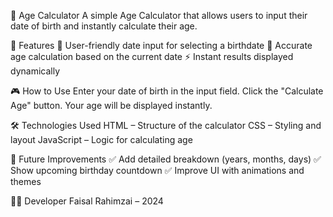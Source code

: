 📅 Age Calculator
A simple Age Calculator that allows users to input their date of birth and instantly calculate their age.

🚀 Features
📆 User-friendly date input for selecting a birthdate
🔢 Accurate age calculation based on the current date
⚡ Instant results displayed dynamically

🎮 How to Use
Enter your date of birth in the input field.
Click the "Calculate Age" button.
Your age will be displayed instantly.

🛠️ Technologies Used
HTML – Structure of the calculator
CSS – Styling and layout
JavaScript – Logic for calculating age

📌 Future Improvements
✅ Add detailed breakdown (years, months, days)
✅ Show upcoming birthday countdown
✅ Improve UI with animations and themes

👨‍💻 Developer
Faisal Rahimzai – 2024
